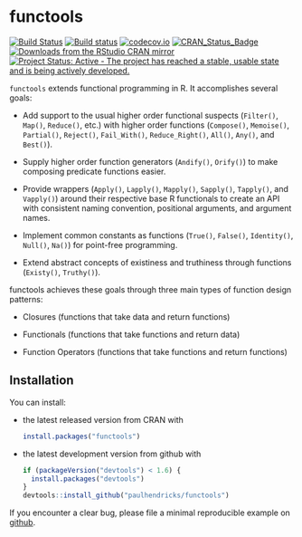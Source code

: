 <!-- README.md is generated from README.Rmd. Please edit that file -->
functools
=========

[![Build Status](https://travis-ci.org/paulhendricks/functools.png?branch=master)](https://travis-ci.org/paulhendricks/functools) [![Build status](https://ci.appveyor.com/api/projects/status/au9ww7v8mhgr59s8/branch/master?svg=true)](https://ci.appveyor.com/project/paulhendricks/functools/branch/master) [![codecov.io](http://codecov.io/github/paulhendricks/functools/coverage.svg?branch=master)](http://codecov.io/github/paulhendricks/functools?branch=master) [![CRAN\_Status\_Badge](http://www.r-pkg.org/badges/version/functools)](http://cran.r-project.org/package=functools) [![Downloads from the RStudio CRAN mirror](http://cranlogs.r-pkg.org/badges/functools)](http://cran.rstudio.com/package=functools) [![Project Status: Active - The project has reached a stable, usable state and is being actively developed.](http://www.repostatus.org/badges/0.1.0/active.svg)](http://www.repostatus.org/#active)

`functools` extends functional programming in R. It accomplishes several goals:

-   Add support to the usual higher order functional suspects (`Filter()`, `Map()`, `Reduce()`, etc.) with higher order functions (`Compose()`, `Memoise()`, `Partial()`, `Reject()`, `Fail_With()`, `Reduce_Right()`, `All()`, `Any()`, and `Best()`).

-   Supply higher order function generators (`Andify()`, `Orify()`) to make composing predicate functions easier.

-   Provide wrappers (`Apply()`, `Lapply()`, `Mapply()`, `Sapply()`, `Tapply()`, and `Vapply()`) around their respective base R functionals to create an API with consistent naming convention, positional arguments, and argument names.

-   Implement common constants as functions (`True()`, `False()`, `Identity()`, `Null()`, `Na()`) for point-free programming.

-   Extend abstract concepts of existiness and truthiness through functions (`Existy()`, `Truthy()`).

functools achieves these goals through three main types of function design patterns:

-   Closures (functions that take data and return functions)

-   Functionals (functions that take functions and return data)

-   Function Operators (functions that take functions and return functions)

Installation
------------

You can install:

-   the latest released version from CRAN with

    ``` r
    install.packages("functools")
    ```

-   the latest development version from github with

    ``` r
    if (packageVersion("devtools") < 1.6) {
      install.packages("devtools")
    }
    devtools::install_github("paulhendricks/functools")
    ```

If you encounter a clear bug, please file a minimal reproducible example on [github](https://github.com/paulhendricks/functools/issues).
